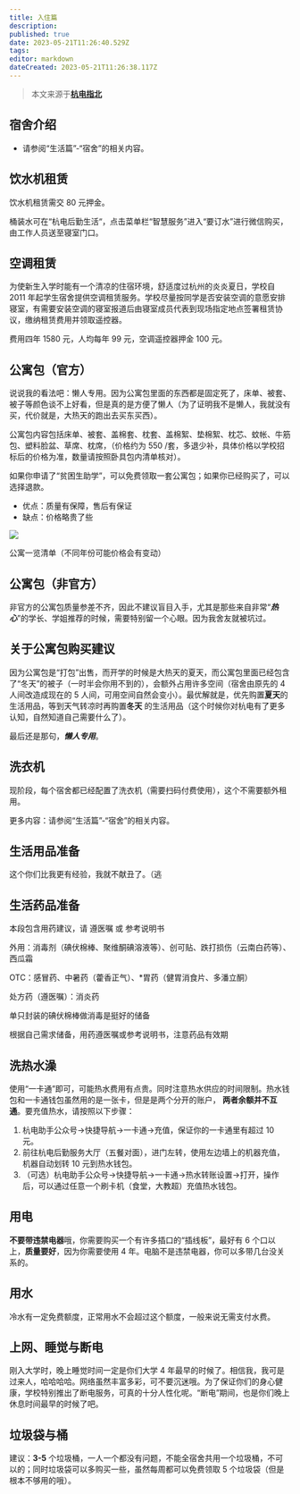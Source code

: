 ```yaml
---
title: 入住篇
description: 
published: true
date: 2023-05-21T11:26:40.529Z
tags: 
editor: markdown
dateCreated: 2023-05-21T11:26:38.117Z
---
```


> 本文来源于[**杭电指北**](https://www.yuque.com/hduer/guide)

## 宿舍介绍

- 请参阅“生活篇”-“宿舍”的相关内容。

## 饮水机租赁

饮水机租赁需交 80 元押金。

桶装水可在“杭电后勤生活“，点击菜单栏“智慧服务”进入“要订水”进行微信购买，由工作人员送至寝室门口。

## 空调租赁

为使新生入学时能有一个清凉的住宿环境，舒适度过杭州的炎炎夏日，学校自 2011
年起学生宿舍提供空调租赁服务。学校尽量按同学是否安装空调的意愿安排寝室，有需要安装空调的寝室报道后由寝室成员代表到现场指定地点签署租赁协议，缴纳租赁费用并领取遥控器。

费用四年 1580 元，人均每年 99 元，空调遥控器押金 100 元。

## 公寓包（官方）

说说我的看法吧：懒人专用。因为公寓包里面的东西都是固定死了，床单、被套、被子等颜色谈不上好看，但是真的是方便了懒人（为了证明我不是懒人，我就没有买，代价就是，大热天的跑出去买东买西）。

公寓包内容包括床单、被套、盖棉套、枕套、盖棉絮、垫棉絮、枕芯、蚊帐、牛筋包、塑料脸盆、草席、枕席，（价格约为 550
/套，多退少补，具体价格以学校招标后的价格为准，数量请按照卧具包内清单核对）。

如果你申请了“贫困生助学”，可以免费领取一套公寓包；如果你已经购买了，可以选择退款。

- 优点：质量有保障，售后有保证
- 缺点：价格略贵了些

![](https://cdn.nlark.com/yuque/0/2021/png/2596791/1629028551861-9ee714af-825d-47fc-b420-1d1b6086930b.png)

公寓一览清单（不同年份可能价格会有变动）

## 公寓包（非官方）

非官方的公寓包质量参差不齐，因此不建议盲目入手，尤其是那些来自非常“**_热心_**”的学长、学姐推荐的时候，需要特别留一个心眼。因为我舍友就被坑过。

## 关于公寓包购买建议

因为公寓包是“打包”出售，而开学的时候是大热天的夏天，而公寓包里面已经包含了“冬天”的被子（一时半会你用不到的），会额外占用许多空间（宿舍由原先的
4 人间改造成现在的 5 人间，可用空间自然会变小）。最优解就是，优先购置**夏天**的生活用品，等到天气转凉时再购置**冬天**
的生活用品（这个时候你对杭电有了更多认知，自然知道自己需要什么了）。

最后还是那句，***懒人专用***。

## 洗衣机

现阶段，每个宿舍都已经配置了洗衣机（需要扫码付费使用），这个不需要额外租用。

更多内容：请参阅“生活篇”-“宿舍”的相关内容。

## 生活用品准备

这个你们比我更有经验，我就不献丑了。（逃

## 生活药品准备

本段包含用药建议，请 遵医嘱 或 参考说明书

外用：消毒剂（碘伏棉棒、聚维酮碘溶液等）、创可贴、跌打损伤（云南白药等）、西瓜霜

OTC：感冒药、中暑药（藿香正气）、\*胃药（健胃消食片、多潘立酮）

处方药（遵医嘱）：消炎药

单只封装的碘伏棉棒做消毒是挺好的储备

根据自己需求储备，用药遵医嘱或参考说明书，注意药品有效期

## 洗热水澡

使用“一卡通”即可，可能热水费用有点贵。同时注意热水供应的时间限制。热水钱包和一卡通钱包虽然用的是一张卡，但是是两个分开的账户，
**两者余额并不互通**。要充值热水，请按照以下步骤：

1. 杭电助手公众号->快捷导航->一卡通->充值，保证你的一卡通里有超过 10 元。
2. 前往杭电后勤服务大厅（五餐对面），进门左转，使用左边墙上的机器充值，机器自动划转 10 元到热水钱包。
3. （可选）杭电助手公众号->快捷导航->一卡通->热水转账设置->打开，操作后，可以通过任意一个刷卡机（食堂，大教超）充值热水钱包。

## 用电

**不要带违禁电器**哦，你需要购买一个有许多插口的“插线板”，最好有 6 个口以上，**质量要好**，因为你需要使用 4
年。电脑不是违禁电器，你可以多带几台没关系的。

## 用水

冷水有一定免费额度，正常用水不会超过这个额度，一般来说无需支付水费。

## 上网、睡觉与断电

刚入大学时，晚上睡觉时间一定是你们大学 4
年最早的时候了。相信我，我可是过来人，哈哈哈哈。网络虽然丰富多彩，可不要沉迷哦。为了保证你们的身心健康，学校特别推出了断电服务，可真的十分人性化呢。“断电”期间，也是你们晚上休息时间最早的时候了吧。

## 垃圾袋与桶

建议：**3-5** 个垃圾桶，一人一个都没有问题，不能全宿舍共用一个垃圾桶，不可以的；同时垃圾袋可以多购买一些，虽然每周都可以免费领取
5 个垃圾袋（但是根本不够用的哦）。